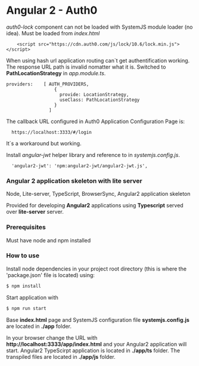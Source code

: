 # Angular 2 - Auth0
*auth0-lock* component can not be loaded with SystemJS module loader (no idea).
Must be loaded from *index.html* 
```
    <script src="https://cdn.auth0.com/js/lock/10.6/lock.min.js"></script>
```
When using hash url application routing can`t get authentification working. The response URL path is invalid nomatter what it is.
Switched to **PathLocationStrategy** in *app.module.ts*. 
``` 
providers:    [ AUTH_PROVIDERS,
                  { 
                    provide: LocationStrategy,
                    useClass: PathLocationStrategy 
                  }
                ]
```
The callback URL configured in Auth0 Application Configuration Page is:
```
  https://localhost:3333/#/login
```

It`s a workaround but working.

Install *angular-jwt* helper library and reference to in *systemjs.config.js*.
```
  'angular2-jwt': 'npm:angular2-jwt/angular2-jwt.js',
```

### Angular 2 application skeleton with lite server

Node, Lite-server, TypeScript, BrowserSync, Angular2 application skeleton

Provided for developing **Angular2** applications using **Typescript** served over **lite-server** server.

### Prerequisites
Must have node and npm installed

### How to use
Install node dependencies in your project root directory (this is where the 'package.json' file is located) using:
```sh
$ npm install
``` 
Start application with 
```sh
$ npm run start
```

Base **index.html** page and SystemJS configuration file **systemjs.config.js** are located in **./app** folder.

In your browser change the URL with **http://localhost:3333/app/index.html** and your Angular2 application will start.
Angular2 TypeScirpt application is located in **./app/ts** folder. The transpiled files are located in **./app/js** folder.
